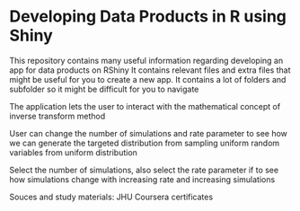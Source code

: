 # Developing Data Products in R using Shiny

This repository contains many useful information regarding developing an app for data products on RShiny
It contains relevant files and extra files that might be useful for you to create a new app. 
It contains a lot of folders and subfolder so it might be difficult for you to navigate

The application lets the user to interact with the mathematical concept of inverse transform method

User can change the number of simulations and rate parameter to see how we can generate the targeted distribution from sampling uniform random variables from uniform distribution

Select the number of simulations, also select the rate parameter if to see how simulations change with increasing rate and increasing simulations

Souces and study materials: JHU Coursera certificates

